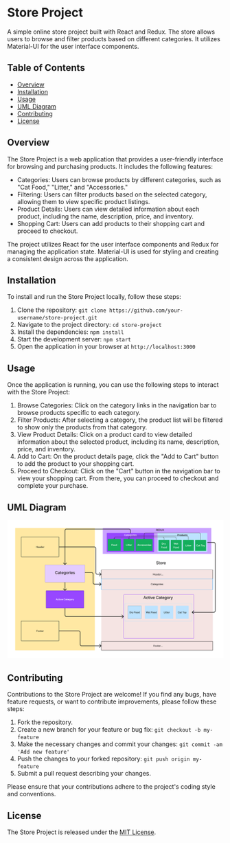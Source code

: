 # Store Project

A simple online store project built with React and Redux. The store allows users to browse and filter products based on different categories. It utilizes Material-UI for the user interface components.

## Table of Contents

- [Overview](#overview)
- [Installation](#installation)
- [Usage](#usage)
- [UML Diagram](#uml-diagram)
- [Contributing](#contributing)
- [License](#license)

## Overview

The Store Project is a web application that provides a user-friendly interface for browsing and purchasing products. It includes the following features:

- Categories: Users can browse products by different categories, such as "Cat Food," "Litter," and "Accessories."
- Filtering: Users can filter products based on the selected category, allowing them to view specific product listings.
- Product Details: Users can view detailed information about each product, including the name, description, price, and inventory.
- Shopping Cart: Users can add products to their shopping cart and proceed to checkout.

The project utilizes React for the user interface components and Redux for managing the application state. Material-UI is used for styling and creating a consistent design across the application.

## Installation

To install and run the Store Project locally, follow these steps:

1. Clone the repository: `git clone https://github.com/your-username/store-project.git`
2. Navigate to the project directory: `cd store-project`
3. Install the dependencies: `npm install`
4. Start the development server: `npm start`
5. Open the application in your browser at `http://localhost:3000`

## Usage

Once the application is running, you can use the following steps to interact with the Store Project:

1. Browse Categories: Click on the category links in the navigation bar to browse products specific to each category.
2. Filter Products: After selecting a category, the product list will be filtered to show only the products from that category.
3. View Product Details: Click on a product card to view detailed information about the selected product, including its name, description, price, and inventory.
4. Add to Cart: On the product details page, click the "Add to Cart" button to add the product to your shopping cart.
5. Proceed to Checkout: Click on the "Cart" button in the navigation bar to view your shopping cart. From there, you can proceed to checkout and complete your purchase.

## UML Diagram

![UML Diagram](./public/StoreUML.png)

## Contributing

Contributions to the Store Project are welcome! If you find any bugs, have feature requests, or want to contribute improvements, please follow these steps:

1. Fork the repository.
2. Create a new branch for your feature or bug fix: `git checkout -b my-feature`
3. Make the necessary changes and commit your changes: `git commit -am 'Add new feature'`
4. Push the changes to your forked repository: `git push origin my-feature`
5. Submit a pull request describing your changes.

Please ensure that your contributions adhere to the project's coding style and conventions.

## License

The Store Project is released under the [MIT License](LICENSE).
